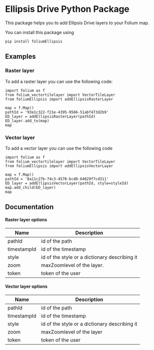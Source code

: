 # Ellipsis Drive Python Package

This package helps you to add Ellipsis Drive layers to your Folium map.

You can install this package using

`pip install foliumEllipsis`


## Examples

### Raster layer

To add a raster layer you can use the following code:
```
import folium as f
from folium_vectortilelayer import VectorTileLayer
from foliumEllipsis import addEllipsisRasterLayer

map = f.Map()
pathId = '93e1c322-f21e-4395-9566-51abf473d2b9'
ED_layer = addEllipsisRasterLayer(pathId)
ED_layer.add_to(map)
map
```
### Vector layer
To add a vector layer you can use the following code

```
import folium as f
from folium_vectortilelayer import VectorTileLayer
from foliumEllipsis import addEllipsisVectorLayer

map = f.Map()
pathId = '8a11c27b-74c3-4570-bcd0-64829f7cd311'
ED_layer = addEllipsisVectorLayer(pathId, style=styleId)
map.add_child(ED_layer)
map

```


## Documentation


#### Raster layer options

| Name        | Description                                |
| ----------- | ------------------------------------------ |
| pathId      | id of the path                             |
| timestampId | id of the timestamp                        |
| style       | id of the style or a dictionary describing it |
| zoom     | maxZoomlevel of the layer.    |
| token       | token of the user                          |

#### Vector layer options

| Name        | Description                                |
| ----------- | ------------------------------------------ |
| pathId      | id of the path                             |
| timestampId | id of the timestamp                        |
| style       | id of the style or a dictionary describing it |
| zoom     | maxZoomlevel of the layer     |
| token       | token of the user                          |





